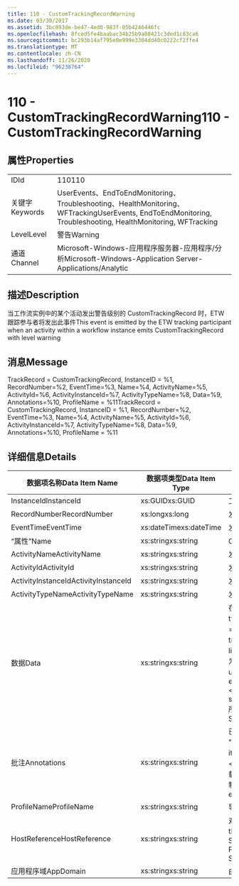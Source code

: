 ```yaml
---
title: 110 - CustomTrackingRecordWarning
ms.date: 03/30/2017
ms.assetid: 3bc093de-be47-4ed0-983f-05b4246446fc
ms.openlocfilehash: 8fced5fe4baabac34b25b9a00421c3ded1c83ca6
ms.sourcegitcommit: bc293b14af795e0e999e3304dd40c0222cf2ffe4
ms.translationtype: MT
ms.contentlocale: zh-CN
ms.lasthandoff: 11/26/2020
ms.locfileid: "96238764"
---
```

# <a name="110---customtrackingrecordwarning"></a><span data-ttu-id="190ac-102">110 - CustomTrackingRecordWarning</span><span class="sxs-lookup"><span data-stu-id="190ac-102">110 - CustomTrackingRecordWarning</span></span>

## <a name="properties"></a><span data-ttu-id="190ac-103">属性</span><span class="sxs-lookup"><span data-stu-id="190ac-103">Properties</span></span>  
  
|||  
|-|-|  
|<span data-ttu-id="190ac-104">ID</span><span class="sxs-lookup"><span data-stu-id="190ac-104">Id</span></span>|<span data-ttu-id="190ac-105">110</span><span class="sxs-lookup"><span data-stu-id="190ac-105">110</span></span>|  
|<span data-ttu-id="190ac-106">关键字</span><span class="sxs-lookup"><span data-stu-id="190ac-106">Keywords</span></span>|<span data-ttu-id="190ac-107">UserEvents、EndToEndMonitoring、Troubleshooting、HealthMonitoring、WFTracking</span><span class="sxs-lookup"><span data-stu-id="190ac-107">UserEvents, EndToEndMonitoring, Troubleshooting, HealthMonitoring, WFTracking</span></span>|  
|<span data-ttu-id="190ac-108">Level</span><span class="sxs-lookup"><span data-stu-id="190ac-108">Level</span></span>|<span data-ttu-id="190ac-109">警告</span><span class="sxs-lookup"><span data-stu-id="190ac-109">Warning</span></span>|  
|<span data-ttu-id="190ac-110">通道</span><span class="sxs-lookup"><span data-stu-id="190ac-110">Channel</span></span>|<span data-ttu-id="190ac-111">Microsoft-Windows-应用程序服务器-应用程序/分析</span><span class="sxs-lookup"><span data-stu-id="190ac-111">Microsoft-Windows-Application Server-Applications/Analytic</span></span>|  
  
## <a name="description"></a><span data-ttu-id="190ac-112">描述</span><span class="sxs-lookup"><span data-stu-id="190ac-112">Description</span></span>  

 <span data-ttu-id="190ac-113">当工作流实例中的某个活动发出警告级别的 CustomTrackingRecord 时，ETW 跟踪参与者将发出此事件</span><span class="sxs-lookup"><span data-stu-id="190ac-113">This event is emitted by the ETW tracking participant when an activity within a workflow instance emits CustomTrackingRecord with level warning</span></span>  
  
## <a name="message"></a><span data-ttu-id="190ac-114">消息</span><span class="sxs-lookup"><span data-stu-id="190ac-114">Message</span></span>  

 <span data-ttu-id="190ac-115">TrackRecord = CustomTrackingRecord, InstanceID = %1, RecordNumber=%2, EventTime=%3, Name=%4, ActivityName=%5, ActivityId=%6, ActivityInstanceId=%7, ActivityTypeName=%8, Data=%9, Annotations=%10, ProfileName = %11</span><span class="sxs-lookup"><span data-stu-id="190ac-115">TrackRecord = CustomTrackingRecord, InstanceID = %1, RecordNumber=%2, EventTime=%3, Name=%4, ActivityName=%5, ActivityId=%6, ActivityInstanceId=%7, ActivityTypeName=%8, Data=%9, Annotations=%10, ProfileName = %11</span></span>  
  
## <a name="details"></a><span data-ttu-id="190ac-116">详细信息</span><span class="sxs-lookup"><span data-stu-id="190ac-116">Details</span></span>  
  
|<span data-ttu-id="190ac-117">数据项名称</span><span class="sxs-lookup"><span data-stu-id="190ac-117">Data Item Name</span></span>|<span data-ttu-id="190ac-118">数据项类型</span><span class="sxs-lookup"><span data-stu-id="190ac-118">Data Item Type</span></span>|<span data-ttu-id="190ac-119">描述</span><span class="sxs-lookup"><span data-stu-id="190ac-119">Description</span></span>|  
|--------------------|--------------------|-----------------|  
|<span data-ttu-id="190ac-120">InstanceId</span><span class="sxs-lookup"><span data-stu-id="190ac-120">InstanceId</span></span>|<span data-ttu-id="190ac-121">xs:GUID</span><span class="sxs-lookup"><span data-stu-id="190ac-121">xs:GUID</span></span>|<span data-ttu-id="190ac-122">工作流的实例 ID</span><span class="sxs-lookup"><span data-stu-id="190ac-122">The instance id for the workflow</span></span>|  
|<span data-ttu-id="190ac-123">RecordNumber</span><span class="sxs-lookup"><span data-stu-id="190ac-123">RecordNumber</span></span>|<span data-ttu-id="190ac-124">xs:long</span><span class="sxs-lookup"><span data-stu-id="190ac-124">xs:long</span></span>|<span data-ttu-id="190ac-125">发出的记录的序列号</span><span class="sxs-lookup"><span data-stu-id="190ac-125">The sequence number of the emitted record</span></span>|  
|<span data-ttu-id="190ac-126">EventTime</span><span class="sxs-lookup"><span data-stu-id="190ac-126">EventTime</span></span>|<span data-ttu-id="190ac-127">xs:dateTime</span><span class="sxs-lookup"><span data-stu-id="190ac-127">xs:dateTime</span></span>|<span data-ttu-id="190ac-128">发出该事件时的 UTC 时间</span><span class="sxs-lookup"><span data-stu-id="190ac-128">The time in UTC when the event was emitted</span></span>|  
|<span data-ttu-id="190ac-129">“属性”</span><span class="sxs-lookup"><span data-stu-id="190ac-129">Name</span></span>|<span data-ttu-id="190ac-130">xs:string</span><span class="sxs-lookup"><span data-stu-id="190ac-130">xs:string</span></span>|<span data-ttu-id="190ac-131">CustomTrackingRecord 的名称</span><span class="sxs-lookup"><span data-stu-id="190ac-131">The name of the CustomTrackingRecord</span></span>|  
|<span data-ttu-id="190ac-132">ActivityName</span><span class="sxs-lookup"><span data-stu-id="190ac-132">ActivityName</span></span>|<span data-ttu-id="190ac-133">xs:string</span><span class="sxs-lookup"><span data-stu-id="190ac-133">xs:string</span></span>|<span data-ttu-id="190ac-134">发出 CustomTrackingRecord 的活动的名称</span><span class="sxs-lookup"><span data-stu-id="190ac-134">The name of the activity that emitted the CustomTrackingRecord</span></span>|  
|<span data-ttu-id="190ac-135">ActivityId</span><span class="sxs-lookup"><span data-stu-id="190ac-135">ActivityId</span></span>|<span data-ttu-id="190ac-136">xs:string</span><span class="sxs-lookup"><span data-stu-id="190ac-136">xs:string</span></span>|<span data-ttu-id="190ac-137">发出 CustomTrackingRecord 的活动的 ID</span><span class="sxs-lookup"><span data-stu-id="190ac-137">The id of the activity that emitted the CustomTrackingRecord</span></span>|  
|<span data-ttu-id="190ac-138">ActivityInstanceId</span><span class="sxs-lookup"><span data-stu-id="190ac-138">ActivityInstanceId</span></span>|<span data-ttu-id="190ac-139">xs:string</span><span class="sxs-lookup"><span data-stu-id="190ac-139">xs:string</span></span>|<span data-ttu-id="190ac-140">发出 CustomTrackingRecord 的活动的实例 ID</span><span class="sxs-lookup"><span data-stu-id="190ac-140">The instance id of the activity that emitted the CustomTrackingRecord</span></span>|  
|<span data-ttu-id="190ac-141">ActivityTypeName</span><span class="sxs-lookup"><span data-stu-id="190ac-141">ActivityTypeName</span></span>|<span data-ttu-id="190ac-142">xs:string</span><span class="sxs-lookup"><span data-stu-id="190ac-142">xs:string</span></span>|<span data-ttu-id="190ac-143">发出 CustomTrackingRecord 的活动的名称</span><span class="sxs-lookup"><span data-stu-id="190ac-143">The name of the activity that emitted the CustomTrackingRecord</span></span>|  
|<span data-ttu-id="190ac-144">数据</span><span class="sxs-lookup"><span data-stu-id="190ac-144">Data</span></span>|<span data-ttu-id="190ac-145">xs:string</span><span class="sxs-lookup"><span data-stu-id="190ac-145">xs:string</span></span>|<span data-ttu-id="190ac-146">在此事件中跟踪的数据。</span><span class="sxs-lookup"><span data-stu-id="190ac-146">The data that was tracked with this event.</span></span>  <span data-ttu-id="190ac-147">值存储在 xml 元素中，格式为 \<items> \< item  name = "dataName" type="System.String"> dataValue \</item> \</items> 。</span><span class="sxs-lookup"><span data-stu-id="190ac-147">The values are stored in an xml element in the format \<items>\< item  name = "dataName" type="System.String">dataValue\</item>\</items>.</span></span>  <span data-ttu-id="190ac-148">如果未跟踪任何数据，则该字符串包含 \<items/> 。</span><span class="sxs-lookup"><span data-stu-id="190ac-148">If no data was tracked then the string contains \<items/>.</span></span> <span data-ttu-id="190ac-149">ETW 事件大小受到 ETW 缓冲区大小或 ETW 事件最大负载的限制。</span><span class="sxs-lookup"><span data-stu-id="190ac-149">The ETW event size is limited by the ETW buffer size or the max payload for an ETW event.</span></span> <span data-ttu-id="190ac-150">如果事件的大小超出 ETW 限制，则通过删除批注并将数据值替换为 ... 来截断事件。 \<items> \</items> 以下类型作为其值存储，由 ToString ( # A1; 返回string、char、bool、int、short、long、uint、ushort、ulong、System.web、float、double、system.exception、system.exception、system.object。</span><span class="sxs-lookup"><span data-stu-id="190ac-150">If the size of the event exceeds the ETW limits, then the event is truncated by dropping the annotations and replacing the data value with \<items>...\</items>.  The following types are stored as their value as returned by ToString(); string,char,bool,int,short,long,uint,ushort,ulong,System.Single,float,double,System.Guid,System.DateTimeOffset,System.DateTime.</span></span>  <span data-ttu-id="190ac-151">所有其他类型使用 System.Runtime.Serialization.NetDataContractSerializer 进行序列化。</span><span class="sxs-lookup"><span data-stu-id="190ac-151">All other types are serialized using System.Runtime.Serialization.NetDataContractSerializer.</span></span>|  
|<span data-ttu-id="190ac-152">批注</span><span class="sxs-lookup"><span data-stu-id="190ac-152">Annotations</span></span>|<span data-ttu-id="190ac-153">xs:string</span><span class="sxs-lookup"><span data-stu-id="190ac-153">xs:string</span></span>|<span data-ttu-id="190ac-154">已添加到此事件中的批注。</span><span class="sxs-lookup"><span data-stu-id="190ac-154">The annotations that were added to this event.</span></span>  <span data-ttu-id="190ac-155">值存储在 xml 元素中，格式为 \<items> \< item  name = "annotationName" type="System.String"> a \</item> \</items> 。</span><span class="sxs-lookup"><span data-stu-id="190ac-155">The values are stored in an xml element in the format \<items>\< item  name = "annotationName" type="System.String">annotationValue\</item>\</items>.</span></span>  <span data-ttu-id="190ac-156">如果未指定任何批注，则该字符串包含 \<items/> 。</span><span class="sxs-lookup"><span data-stu-id="190ac-156">If no annotations are specified then the string contains \<items/>.</span></span> <span data-ttu-id="190ac-157">ETW 事件大小受到 ETW 缓冲区大小或 ETW 事件最大负载的限制。</span><span class="sxs-lookup"><span data-stu-id="190ac-157">The ETW event size is limited by the ETW buffer size or the max payload for an ETW event.</span></span> <span data-ttu-id="190ac-158">如果事件的大小超过 ETW 限制，则通过删除批注并将批注值替换为 ... 来截断事件。 \<items> \</items></span><span class="sxs-lookup"><span data-stu-id="190ac-158">If the size of the event exceeds the ETW limits, then the event is truncated by dropping the annotations and replacing the annotation value with \<items>...\</items>.</span></span>|  
|<span data-ttu-id="190ac-159">ProfileName</span><span class="sxs-lookup"><span data-stu-id="190ac-159">ProfileName</span></span>|<span data-ttu-id="190ac-160">xs:string</span><span class="sxs-lookup"><span data-stu-id="190ac-160">xs:string</span></span>|<span data-ttu-id="190ac-161">导致发出此事件的跟踪配置文件的名称</span><span class="sxs-lookup"><span data-stu-id="190ac-161">The name or the tracking profile that resulted in this event being emitted</span></span>|  
|<span data-ttu-id="190ac-162">HostReference</span><span class="sxs-lookup"><span data-stu-id="190ac-162">HostReference</span></span>|<span data-ttu-id="190ac-163">xs:string</span><span class="sxs-lookup"><span data-stu-id="190ac-163">xs:string</span></span>|<span data-ttu-id="190ac-164">对于 Web 承载的服务，此字段唯一标识 Web 层次结构中的服务。</span><span class="sxs-lookup"><span data-stu-id="190ac-164">For web hosted services, this field uniquely identifies the service in the web hierarchy.</span></span>  <span data-ttu-id="190ac-165">它的格式定义为 "网站名称应用程序虚拟路径&#124;服务虚拟路径&#124;ServiceName" 示例： "Default Web Site//Calculatorapplication&#124;/CalculatorService.svc&#124;CalculatorService"</span><span class="sxs-lookup"><span data-stu-id="190ac-165">It's format is defined as 'Web Site Name Application Virtual Path&#124;Service Virtual Path&#124;ServiceName' Example: 'Default Web Site/CalculatorApplication&#124;/CalculatorService.svc&#124;CalculatorService'</span></span>|  
|<span data-ttu-id="190ac-166">应用程序域</span><span class="sxs-lookup"><span data-stu-id="190ac-166">AppDomain</span></span>|<span data-ttu-id="190ac-167">xs:string</span><span class="sxs-lookup"><span data-stu-id="190ac-167">xs:string</span></span>|<span data-ttu-id="190ac-168">由 AppDomain.CurrentDomain.FriendlyName 返回的字符串。</span><span class="sxs-lookup"><span data-stu-id="190ac-168">The string returned by AppDomain.CurrentDomain.FriendlyName.</span></span>|
